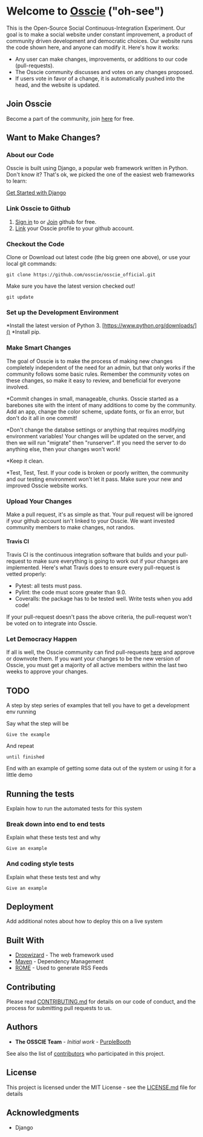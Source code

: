 # Welcome to [Osscie](https://www.google.com) ("oh-see")

This is the Open-Source Social Continuous-Integration Experiment. Our goal is to make a social website under constant improvement, a product of community driven development and democratic choices. Our website runs the code shown here, and anyone can modify it. Here's how it works:

* Any user can make changes, improvements, or additions to our code (pull-requests).
* The Osscie community discusses and votes on any changes proposed.
* If users vote in favor of a change, it is automatically pushed into the head, and the website is updated.

## Join Osscie

Become a part of the community, join [here](https://www.google.com) for free.


## Want to Make Changes?
### About our Code

Osscie is built using Django, a popular web framework written in Python. Don't know it? That's ok, we picked the one of the easiest web frameworks to learn:

  [Get Started with Django](https://www.djangoproject.com/start/)

### Link Osscie to Github
1. [Sign in](https://github.com/login) to or [Join](https://github.com/join) github for free. 
2. [Link](https://www.google.com) your Osscie profile to your github account.

### Checkout the Code
Clone or Download out latest code (the big green one above), or use your local git commands:

```
git clone https://github.com/osscie/osscie_official.git
```

Make sure you have the latest version checked out!
```
git update
```
### Set up the Development Environment
*Install the latest version of Python 3. [https://www.python.org/downloads/]()
*Install pip. 


### Make Smart Changes
The goal of Osscie is to make the process of making new changes completely independent of the need for an admin, but that only works if the community follows some basic rules. Remember the community votes on these changes, so make it easy to review, and beneficial for everyone involved.

*Commit changes in small, manageable, chunks. Osscie started as a barebones site with the intent of many additions to come by the community. Add an app, change the color scheme, update fonts, or fix an error, but don't do it all in one commit!

*Don't change the databse settings or anything that requires modifying environment variables! Your changes will be updated on the server, and then we will run "migrate" then "runserver". If you need the server to do anything else, then your changes won't work!

*Keep it clean.

*Test, Test, Test. If your code is broken or poorly written, the community and our testing environment won't let it pass. Make sure your new and improved Osscie website works.


### Upload Your Changes
Make a pull request, it's as simple as that. Your pull request will be ignored if your github account isn't linked to your Osscie. We want invested community members to make changes, not randos.

#### Travis CI
Travis CI is the continuous integration software that builds and your pull-request to make sure everything is going to work out if your changes are implemented. Here's what Travis does to ensure every pull-request is vetted properly:

* Pytest: all tests must pass.
* Pylint: the code must score greater than 9.0.
* Coveralls: the package has to be tested well. Write tests when you add code!

If your pull-request doesn't pass the above criteria, the pull-request won't be voted on to integrate into Osscie.

### Let Democracy Happen
If all is well, the Osscie community can find pull-requests [here](https://www.google.com) and approve or downvote them. If you want your changes to be the new version of Osscie, you must get a majority of all active members within the last two weeks to approve your changes.


## TODO

A step by step series of examples that tell you have to get a development env running

Say what the step will be

```
Give the example
```

And repeat

```
until finished
```

End with an example of getting some data out of the system or using it for a little demo

## Running the tests

Explain how to run the automated tests for this system

### Break down into end to end tests

Explain what these tests test and why

```
Give an example
```

### And coding style tests

Explain what these tests test and why

```
Give an example
```

## Deployment

Add additional notes about how to deploy this on a live system

## Built With

* [Dropwizard](http://www.dropwizard.io/1.0.2/docs/) - The web framework used
* [Maven](https://maven.apache.org/) - Dependency Management
* [ROME](https://rometools.github.io/rome/) - Used to generate RSS Feeds

## Contributing

Please read [CONTRIBUTING.md](https://gist.github.com/PurpleBooth/b24679402957c63ec426) for details on our code of conduct, and the process for submitting pull requests to us.

## Authors

* **The OSSCIE Team** - *Initial work* - [PurpleBooth](https://github.com/osscie)

See also the list of [contributors](https://github.com/your/project/contributors) who participated in this project.

## License

This project is licensed under the MIT License - see the [LICENSE.md](LICENSE.md) file for details

## Acknowledgments

* Django
